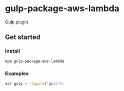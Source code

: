 # gulp-package-aws-lambda

Gulp plugin 

## Get started

### Install

```
npm gulp-package-aws-lambda
```

### Examples

```javascript
var gulp = require('gulp');


```

